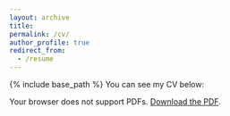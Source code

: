 ```yaml
---
layout: archive
title: 
permalink: /cv/
author_profile: true
redirect_from:
  - /resume
---
```


{% include base_path %}
You can see my CV below:
<object data="{{ '/assets/files/CV_Flavia%20(1).pdf' | relative_url }}" type="application/pdf" width="100%" height="800px">
  <p>Your browser does not support PDFs. 
  <a href="{{ '/assets/files/CV_Flavia%20(1).pdf' | relative_url }}">Download the PDF</a>.</p>
</object>

